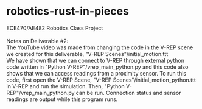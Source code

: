 # robotics-rust-in-pieces
ECE470/AE482 Robotics Class Project
<br/>
<br/>Notes on Deliverable #2:
<br/>The YouTube video was made from changing the code in the V-REP scene we created for this deliverable, "V-REP Scenes"/initial_motion.ttt
<br/>We have shown that we can connect to V-REP through external python code written in "Python V-REP"/vrep_main_python.py and this code also shows that we can access readings from a proximity sensor. To run this code, first open the V-REP Scene, "V-REP Scenes"/initial_motion_python.ttt in V-REP and run the simulation. Then, "Python V-REP"/vrep_main_python.py can be run. Connection status and sensor readings are output while this program runs.
